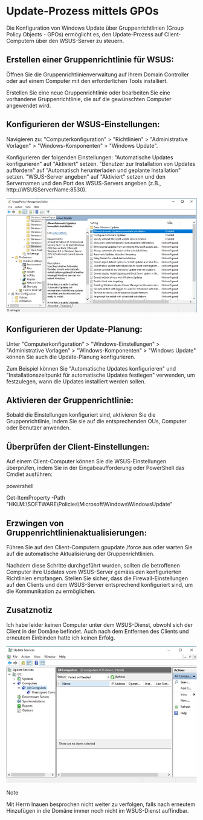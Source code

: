 # Update-Prozess mittels GPOs

Die Konfiguration von Windows Update über Gruppenrichtlinien (Group Policy Objects - GPOs) ermöglicht es, den Update-Prozess auf Client-Computern über den WSUS-Server zu steuern.

## Erstellen einer Gruppenrichtlinie für WSUS:

   Öffnen Sie die Gruppenrichtlinienverwaltung auf Ihrem Domain Controller oder auf einem Computer mit den erforderlichen Tools installiert.

   Erstellen Sie eine neue Gruppenrichtlinie oder bearbeiten Sie eine vorhandene Gruppenrichtlinie, die auf die gewünschten Computer angewendet wird.

## Konfigurieren der WSUS-Einstellungen:

   Navigieren zu: "Computerkonfiguration" > "Richtlinien" > "Administrative Vorlagen" > "Windows-Komponenten" > "Windows Update".

   Konfigurieren der folgenden Einstellungen:
   "Automatische Updates konfigurieren" auf "Aktiviert" setzen.
   "Benutzer zur Installation von Updates auffordern" auf "Automatisch herunterladen und geplante Installation" setzen.
   "WSUS-Server angeben" auf "Aktiviert" setzen und den Servernamen und den Port des WSUS-Servers angeben (z.B., http://WSUSServerName:8530).

![GPO Liste mit den aktivierten rechten](../bilder/gpo.jpg)

## Konfigurieren der Update-Planung:

   Unter "Computerkonfiguration" > "Windows-Einstellungen" > "Administrative Vorlagen" > "Windows-Komponenten" > "Windows Update" können Sie auch die Update-Planung konfigurieren.

   Zum Beispiel können Sie "Automatische Updates konfigurieren" und "Installationszeitpunkt für automatische Updates festlegen" verwenden, um festzulegen, wann die Updates installiert werden sollen.

## Aktivieren der Gruppenrichtlinie:

   Sobald die Einstellungen konfiguriert sind, aktivieren Sie die Gruppenrichtlinie, indem Sie sie auf die entsprechenden OUs, Computer oder Benutzer anwenden.

## Überprüfen der Client-Einstellungen:

   Auf einem Client-Computer können Sie die WSUS-Einstellungen überprüfen, indem Sie in der Eingabeaufforderung oder PowerShell das Cmdlet ausführen:

   powershell

   Get-ItemProperty -Path "HKLM:\SOFTWARE\Policies\Microsoft\Windows\WindowsUpdate"

## Erzwingen von Gruppenrichtlinienaktualisierungen:

   Führen Sie auf den Client-Computern gpupdate /force aus oder warten Sie auf die automatische Aktualisierung der Gruppenrichtlinien.

Nachdem diese Schritte durchgeführt wurden, sollten die betroffenen Computer ihre Updates vom WSUS-Server gemäss den konfigurierten Richtlinien empfangen. Stellen Sie sicher, dass die Firewall-Einstellungen auf den Clients und dem WSUS-Server entsprechend konfiguriert sind, um die Kommunikation zu ermöglichen.

## Zusatznotiz

Ich habe leider keinen Computer unter dem WSUS-Dienst, obwohl sich der Client in der Domäne befindet. Auch nach dem Entfernen des Clients und erneutem Einbinden hatte ich keinen Erfolg.

![Leere Computerliste im WSUS-Dienst](../bilder/gpo2.jpg)

>[!NOTE]
> Mit Herrn Inauen besprochen nicht weiter zu verfolgen, falls nach erneutem Hinzufügen in die Domäne immer noch nicht im WSUS-Dienst auffindbar.